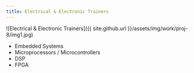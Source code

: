 ```yaml
---
title: Electrical & Electronic Trainers
---
```


![Electrical & Electronic Trainers]({{ site.github.url }}/assets/img/work/proj-8/img1.jpg)

* Embedded Systems
* Microprocessors / Microcontrollers
* DSP
* FPGA
